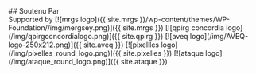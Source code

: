 <section id="partners" class="container-fluid content-section text-center">
<div class="col-lg-12 partners-logo partners-link" markdown="1">
## Soutenu Par<br>Supported by
[![mrgs logo]({{ site.mrgs }}/wp-content/themes/WP-Foundation//img/mergsey.png)]({{ site.mrgs }})
[![qpirg concordia logo](/img/qpirgconcordialogo.png)]({{ site.qpirg }})
[![aveq logo](/img/AVEQ-logo-250x212.png)]({{ site.aveq }})
[![pixellles logo](/img/pixelles_round_logo.png)]({{ site.pixelles }})
[![ataque logo](/img/ataque_round_logo.png)]({{ site.ataque }})
</div>
</section>

